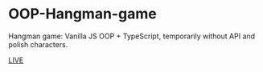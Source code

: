 # OOP-Hangman-game
Hangman game: Vanilla JS OOP + TypeScript, temporarily without API and polish characters.

<a href="https://kkinod.github.io/OOP_TypeScript--Hangman-game/">LIVE</a>
